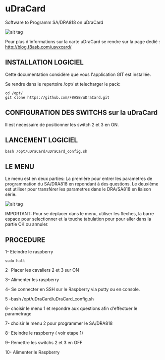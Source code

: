 # uDraCard
Software to Programm SA/DRA818 on uDraCard

![alt tag](https://i2.wp.com/blog.f8asb.com/wp-content/uploads/2020/11/udracardetusvxcard.png?w=500)

Pour plus d'informations sur la carte uDraCard se rendre sur la page dedié : <http://blog.f8asb.com/usvxcard/>

## INSTALLATION LOGICIEL


Cette documentation considère que vous l'application GIT est installée.

Se rendre dans le repertoire /opt/ et telecharger le pack:
```
cd /opt/
git clone https://github.com/F8ASB/uDraCard.git
```
## CONFIGURATION DES SWITCHS sur la uDraCard
Il est necessaire de positionner les switch 2 et 3 en ON.

## LANCEMENT LOGICIEL

```
bash /opt/uDraCard/uDraCard_config.sh
```

## LE MENU

Le menu est en deux parties:
La première pour entrer les parametres de programmation du SA/DRA818 en repondant à des questions.
Le deuxième est utiliser pour transférer les parametres dans le DRA/SA818 en liaison série.

![alt tag](http://blog.f8asb.com/wp-content/uploads/2020/11/uDraCard_menu.png?w=500)

IMPORTANT: Pour se deplacer dans le menu, utiliser les fleches, la barre espace pour selectionner et la touche tabulation pour pour aller dans la partie OK ou annuler.

## PROCEDURE
1- Eteindre le raspberry
```
sudo halt
```
2- Placer les cavaliers 2 et 3 sur ON

3- Alimenter les raspberry

4- Se connecter en SSH sur le Raspberry via putty ou en console.

5 -bash /opt/uDraCard/uDraCard_config.sh

6- choisir le menu 1 et repondre aux questions afin d'effectuer le parametrage

7- choisir le menu 2 pour programmer le SA/DRA818

8- Eteindre le raspberry ( voir etape 1)

9- Remettre les switchs 2 et 3 en OFF

10- Alimenter le Raspberry

